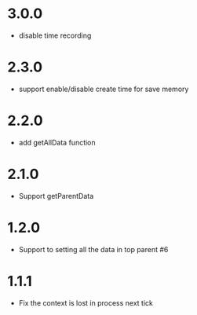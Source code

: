 # 3.0.0
* disable time recording

# 2.3.0

* support enable/disable create time for save memory 

# 2.2.0

* add getAllData function

# 2.1.0

* Support getParentData

# 1.2.0

* Support to setting all the data in top parent #6 

# 1.1.1

* Fix the context is lost in process next tick
